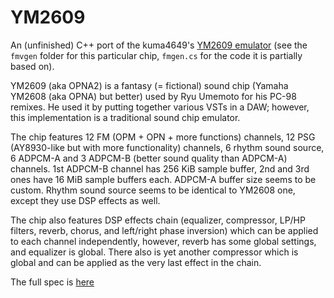 # YM2609

An (unfinished) C++ port of the kuma4649's [YM2609 emulator](https://github.com/kuma4649/MDSound) (see the `fmvgen` folder for this particular chip, `fmgen.cs` for the code it is partially based on).

YM2609 (aka OPNA2) is a fantasy (= fictional) sound chip (Yamaha YM2608 (aka OPNA) but better) used by Ryu Umemoto for his PC-98 remixes. He used it by putting together various VSTs in a DAW; however, this implementation is a traditional sound chip emulator.

The chip features 12 FM (OPM + OPN + more functions) channels, 12 PSG (AY8930-like but with more functionality) channels, 6 rhythm sound source, 6 ADPCM-A and 3 ADPCM-B (better sound quality than ADPCM-A) channels. 1st ADPCM-B channel has 256 KiB sample buffer, 2nd and 3rd ones have 16 MiB sample buffers each. ADPCM-A buffer size seems to be custom. Rhythm sound source seems to be identical to YM2608 one, except they use DSP effects as well.

The chip also features DSP effects chain (equalizer, compressor, LP/HP filters, reverb, chorus, and left/right phase inversion) which can be applied to each channel independently, however, reverb has some global settings, and equalizer is global. There also is yet another compressor which is global and can be applied as the very last effect in the chain.

The full spec is [here](https://github.com/kuma4649/MDSound/blob/master/YM2609.txt)
